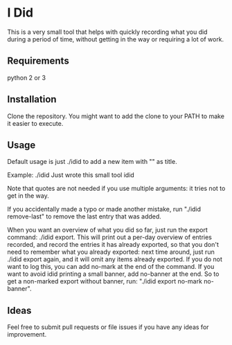 I Did
=====

This is a very small tool that helps with quickly recording what you did
during a period of time, without getting in the way or requiring a lot of
work.


Requirements
------------
python 2 or 3


Installation
------------
Clone the repository.
You might want to add the clone to your PATH to make it easier to execute.


Usage
-----
Default usage is just ./idid <item title> to add a new item with "<item title>" as title.

Example: ./idid Just wrote this small tool idid

Note that quotes are not needed if you use multiple arguments: it tries not to get in the way.

If you accidentally made a typo or made another mistake, run "./idid remove-last" to remove
the last entry that was added.

When you want an overview of what you did so far, just run the export command: ./idid export.
This will print out a per-day overview of entries recorded, and record the entries it has already
exported, so that you don't need to remember what you already exported: next time around, just
run ./idid export again, and it will omit any items already exported.
If you do not want to log this, you can add no-mark at the end of the command.
If you want to avoid idid printing a small banner, add no-banner at the end.
So to get a non-marked export without banner, run: "./idid export no-mark no-banner".


Ideas
-----
Feel free to submit pull requests or file issues if you have any ideas for improvement.
